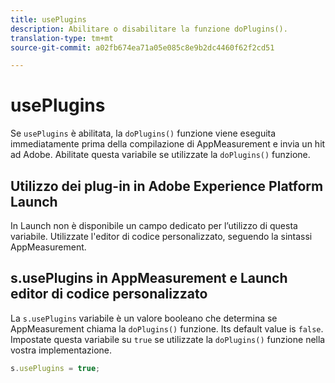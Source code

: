 ```yaml
---
title: usePlugins
description: Abilitare o disabilitare la funzione doPlugins().
translation-type: tm+mt
source-git-commit: a02fb674ea71a05e085c8e9b2dc4460f62f2cd51

---
```



# usePlugins

Se `usePlugins` è abilitata, la `doPlugins()` funzione viene eseguita immediatamente prima della compilazione di AppMeasurement e invia un hit ad Adobe. Abilitate questa variabile se utilizzate la `doPlugins()` funzione.

## Utilizzo dei plug-in in Adobe Experience Platform Launch

In Launch non è disponibile un campo dedicato per l’utilizzo di questa variabile. Utilizzate l&#39;editor di codice personalizzato, seguendo la sintassi AppMeasurement.

## s.usePlugins in AppMeasurement e Launch editor di codice personalizzato

La `s.usePlugins` variabile è un valore booleano che determina se AppMeasurement chiama la `doPlugins()` funzione. Its default value is `false`. Impostate questa variabile su `true` se utilizzate la `doPlugins()` funzione nella vostra implementazione.

```js
s.usePlugins = true;
```
